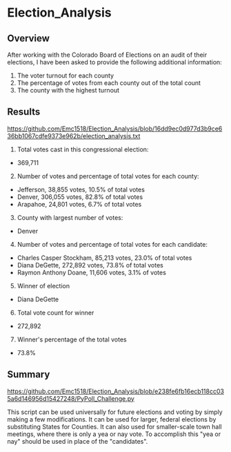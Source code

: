 # Election_Analysis
## **Overview**
After working with the Colorado Board of Elections on an audit of their elections, I have been asked to provide the following additional information:

1. The voter turnout for each county
2. The percentage of votes from each county out of the total count
3. The county with the highest turnout

## **Results**

https://github.com/Emc1518/Election_Analysis/blob/16dd9ec0d977d3b9ce636bb1067cdfe9373e962b/election_analysis.txt

1. Total votes cast in this congressional election:

- 369,711

2. Number of votes and percentage of total votes for each county:

- Jefferson, 38,855 votes, 10.5% of total votes
- Denver, 306,055 votes, 82.8% of total votes
- Arapahoe, 24,801 votes, 6.7% of total votes

3. County with largest number of votes:

- Denver

4. Number of votes and percentage of total votes for each candidate:
- Charles Casper Stockham, 85,213 votes, 23.0% of total votes
- Diana DeGette, 272,892 votes, 73.8% of total votes
- Raymon Anthony Doane, 11,606 votes, 3.1% of votes

5. Winner of election
- Diana DeGette

6. Total vote count for winner
- 272,892

7. Winner's percentage of the total votes
- 73.8%


## **Summary** 

https://github.com/Emc1518/Election_Analysis/blob/e238fe6fb16ecb118cc035a6d146956d15427248/PyPoll_Challenge.py

This script can be used universally for future elections and voting by simply making a few modifications. It can be used for larger, federal elections by substituting States for Counties. It can also used for smaller-scale town hall meetings, where there is only a yea or nay vote. To accomplish this "yea or nay" should be used in place of the "candidates".
